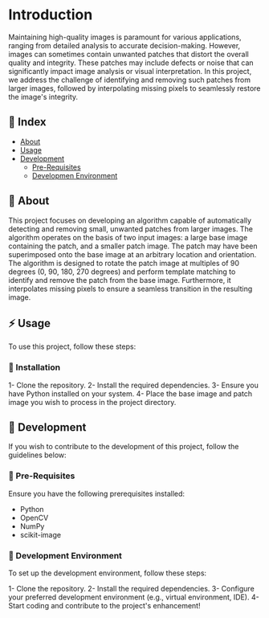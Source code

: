 # Introduction
Maintaining high-quality images is paramount for various applications, ranging from detailed analysis to accurate decision-making. However, images can sometimes contain unwanted patches that distort the overall quality and integrity. These patches may include defects or noise that can significantly impact image analysis or visual interpretation. In this project, we address the challenge of identifying and removing such patches from larger images, followed by interpolating missing pixels to seamlessly restore the image's integrity.

## :ledger: Index

- [About](#beginner-about)
- [Usage](#zap-usage)
- [Development](#wrench-development)
  - [Pre-Requisites](#notebook-pre-requisites)
  - [Developmen Environment](#nut_and_bolt-development-environment)

##  :beginner: About
This project focuses on developing an algorithm capable of automatically detecting and removing small, unwanted patches from larger images. The algorithm operates on the basis of two input images: a large base image containing the patch, and a smaller patch image. The patch may have been superimposed onto the base image at an arbitrary location and orientation. The algorithm is designed to rotate the patch image at multiples of 90 degrees (0, 90, 180, 270 degrees) and perform template matching to identify and remove the patch from the base image. Furthermore, it interpolates missing pixels to ensure a seamless transition in the resulting image.

## :zap: Usage
To use this project, follow these steps:

###  :electric_plug: Installation
1- Clone the repository.
2- Install the required dependencies.
3- Ensure you have Python installed on your system.
4- Place the base image and patch image you wish to process in the project directory.

##  :wrench: Development
If you wish to contribute to the development of this project, follow the guidelines below:

### :notebook: Pre-Requisites
Ensure you have the following prerequisites installed:

- Python
- OpenCV
- NumPy
- scikit-image

###  :nut_and_bolt: Development Environment
To set up the development environment, follow these steps:

1- Clone the repository.
2- Install the required dependencies.
3- Configure your preferred development environment (e.g., virtual environment, IDE).
4- Start coding and contribute to the project's enhancement!
